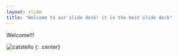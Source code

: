 ```yaml
---
layout: slide
title: "Welcome to our slide deck! it is the best slide deck"
---
```


Welcome!!!

![catstello](https://octodex.github.com/images/catstello.png)
{: .center}
